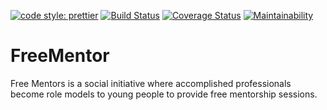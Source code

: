 [![code style: prettier](https://img.shields.io/badge/code_style-prettier-ff69b4.svg?style=flat-square)](https://github.com/prettier/prettier)
[![Build Status](https://travis-ci.org/kimenyikevin/FreeMentor.svg?branch=develop)](https://travis-ci.org/kimenyikevin/FreeMentor)
[![Coverage Status](https://coveralls.io/repos/github/kimenyikevin/FreeMentor/badge.svg?branch=develop)](https://coveralls.io/github/kimenyikevin/FreeMentor?branch=develop)
[![Maintainability](https://api.codeclimate.com/v1/badges/2c52cb512a25aee536bb/maintainability)](https://codeclimate.com/github/kimenyikevin/FreeMentor/maintainability)
# FreeMentor
Free Mentors is a social initiative where accomplished professionals become role models to young people to provide free mentorship sessions.
